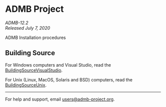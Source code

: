 ADMB Project  
============
*ADMB-12.2*  
*Released July 7, 2020*  

ADMB Installation procedures

<!--

Installation
------------

For Windows computers, read the [QuickStartWindows](docs/install/QuickStartWindows.md).  

For MacOS computers, read the [QuickStartMacOS](docs/install/QuickStartMacOS.md).

For Linux computers, read the [QuickStartUnix](docs/install/QuickStartUnix.md).

For all others, read the building source procedures below.

-->


Building Source
---------------

For Windows computers and Visual Studio, read the [BuildingSourceVisualStudio](docs/install/BuildingSourceVisualStudio.md).   

For Unix (Linux, MacOS, Solaris and BSD) computers, read the [BuildingSourceUnix](docs/install/BuildingSourceUnix.md).

---
For help and support, email <users@admb-project.org>.
